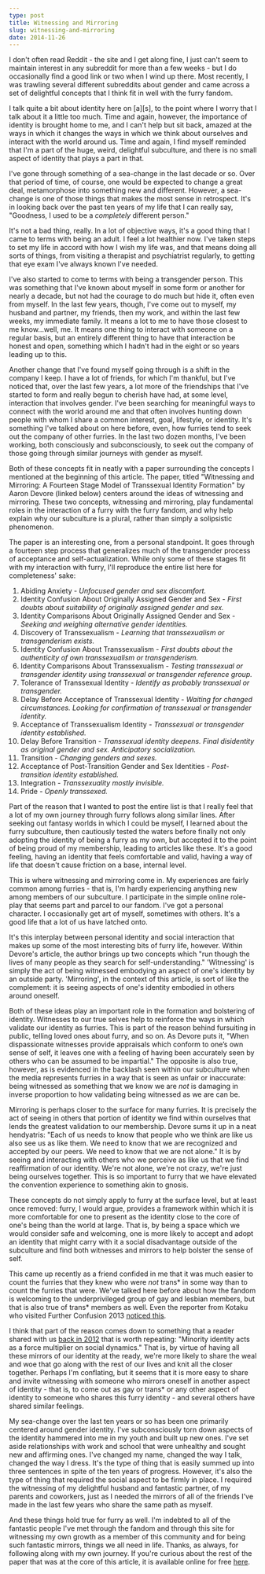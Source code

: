 ```yaml
---
type: post
title: Witnessing and Mirroring
slug: witnessing-and-mirroring
date: 2014-11-26
---
```


I don't often read Reddit - the site and I get along fine, I just can't seem to maintain interest in any subreddit for more than a few weeks - but I do occasionally find a good link or two when I wind up there. Most recently, I was trawling several different subreddits about gender and came across a set of delightful concepts that I think fit in well with the furry fandom. <!--more-->

I talk quite a bit about identity here on \[a\]\[s\], to the point where I worry that I talk about it a little too much. Time and again, however, the importance of identity is brought home to me, and I can't help but sit back, amazed at the ways in which it changes the ways in which we think about ourselves and interact with the world around us. Time and again, I find myself reminded that I'm a part of the huge, weird, delightful subculture, and there is no small aspect of identity that plays a part in that.

I've gone through something of a sea-change in the last decade or so. Over that period of time, of course, one would be expected to change a great deal, metamorphose into something new and different. However, a sea-change is one of those things that makes the most sense in retrospect. It's in looking back over the past ten years of my life that I can really say, "Goodness, I used to be a *completely* different person."

It's not a bad thing, really. In a lot of objective ways, it's a good thing that I came to terms with being an adult. I feel a lot healthier now. I've taken steps to set my life in accord with how I wish my life was, and that means doing all sorts of things, from visiting a therapist and psychiatrist regularly, to getting that eye exam I've always known I've needed.

I've also started to come to terms with being a transgender person. This was something that I've known about myself in some form or another for nearly a decade, but not had the courage to do much but hide it, often even from myself. In the last few years, though, I've come out to myself, my husband and partner, my friends, then my work, and within the last few weeks, my immediate family. It means a lot to me to have those closest to me know...well, me. It means one thing to interact with someone on a regular basis, but an entirely different thing to have that interaction be honest and open, something which I hadn't had in the eight or so years leading up to this.

Another change that I've found myself going through is a shift in the company I keep. I have a lot of friends, for which I'm thankful, but I've noticed that, over the last few years, a lot more of the friendships that I've started to form and really begun to cherish have had, at some level, interaction that involves gender. I've been searching for meaningful ways to connect with the world around me and that often involves hunting down people with whom I share a common interest, goal, lifestyle, or identity. It's something I've talked about on here before, even, how furries tend to seek out the company of other furries. In the last two dozen months, I've been working, both consciously and subconsciously, to seek out the company of those going through similar journeys with gender as myself.

Both of these concepts fit in neatly with a paper surrounding the concepts I mentioned at the beginning of this article. The paper, titled "Witnessing and Mirroring: A Fourteen Stage Model of Transsexual Identity Formation" by Aaron Devore (linked below) centers around the ideas of witnessing and mirroring. These two concepts, witnessing and mirroring, play fundamental roles in the interaction of a furry with the furry fandom, and why help explain why our subculture is a plural, rather than simply a solipsistic phenomenon.

The paper is an interesting one, from a personal standpoint. It goes through a fourteen step process that generalizes much of the transgender process of acceptance and self-actualization. While only some of these stages fit with my interaction with furry, I'll reproduce the entire list here for completeness' sake:

1. Abiding Anxiety - *Unfocused gender and sex discomfort.*
2. Identity Confusion About Originally Assigned Gender and Sex - *First doubts about suitability of originally assigned gender and sex.*
3. Identity Comparisons About Originally Assigned Gender and Sex - *Seeking and weighing alternative gender identities.*
4. Discovery of Transsexualism - *Learning that transsexualism or transgenderism exists.*
5. Identity Confusion About Transsexualism - *First doubts about the authenticity of own transsexualism or transgenderism.*
6. Identity Comparisons About Transsexualism - *Testing transsexual or transgender identity using transsexual or transgender reference group.*
7. Tolerance of Transsexual Identity - *Identify as probably transsexual or transgender.*
8. Delay Before Acceptance of Transsexual Identity - *Waiting for changed circumstances. Looking for confirmation of transsexual or transgender identity.*
9. Acceptance of Transsexualism Identity - *Transsexual or transgender identity established.*
10. Delay Before Transition - *Transsexual identity deepens. Final disidentity as original gender and sex. Anticipatory socialization.*
11. Transition - *Changing genders and sexes.*
12. Acceptance of Post-Transition Gender and Sex Identities - *Post-transition identity established.*
13. Integration - *Transsexuality mostly invisible.*
14. Pride - *Openly transsexed.*

Part of the reason that I wanted to post the entire list is that I really feel that a lot of my own journey through furry follows along similar lines. After seeking out fantasy worlds in which I could be myself, I learned about the furry subculture, then cautiously tested the waters before finally not only adopting the identity of being a furry as my own, but accepted it to the point of being proud of my membership, leading to articles like these. It's a good feeling, having an identity that feels comfortable and valid, having a way of life that doesn't cause friction on a base, internal level.

This is where witnessing and mirroring come in. My experiences are fairly common among furries - that is, I'm hardly experiencing anything new among members of our subculture. I participate in the simple online role-play that seems part and parcel to our fandom. I've got a personal character. I occasionally get art of myself, sometimes with others. It's a good life that a lot of us have latched onto.

It's this interplay between personal identity and social interaction that makes up some of the most interesting bits of furry life, however. Within Devore's article, the author brings up two concepts which "run though the lives of many people as they search for self-understanding." 'Witnessing' is simply the act of being witnessed embodying an aspect of one's identity by an outside party. 'Mirroring', in the context of this article, is sort of like the complement: it is seeing aspects of one's identity embodied in others around oneself.

Both of these ideas play an important role in the formation and bolstering of identity. Witnesses to our true selves help to reinforce the ways in which validate our identity as furries. This is part of the reason behind fursuiting in public, telling loved ones about furry, and so on. As Devore puts it, "When dispassionate witnesses provide appraisals which conform to one’s own sense of self, it leaves one with a feeling of having been accurately seen by others who can be assumed to be impartial." The opposite is also true, however, as is evidenced in the backlash seen within our subculture when the media represents furries in a way that is seen as unfair or inaccurate: being witnessed as something that we know we are *not* is damaging in inverse proportion to how validating being witnessed as we are can be.

Mirroring is perhaps closer to the surface for many furries. It is precisely the act of seeing in others that portion of identity we find within ourselves that lends the greatest validation to our membership. Devore sums it up in a neat hendyatris: "Each of us needs to know that people who we think are like us also see us as like them. We need to know that we are recognized and accepted by our peers. We need to know that we are not alone." It is by seeing and interacting with others who we perceive as like us that we find reaffirmation of our identity. We're not alone, we're not crazy, we're just being ourselves together. This is so important to furry that we have elevated the convention experience to something akin to gnosis.

These concepts do not simply apply to furry at the surface level, but at least once removed: furry, I would argue, provides a framework within which it is more comfortable for one to present as the identity close to the core of one's being than the world at large. That is, by being a space which we would consider safe and welcoming, one is more likely to accept and adopt an identity that might carry with it a social disadvantage outside of the subculture and find both witnesses and mirrors to help bolster the sense of self.

This came up recently as a friend confided in me that it was much easier to count the furries that they knew who were *not* trans\* in some way than to count the furries that were. We've talked here before about how the fandom is welcoming to the underprivileged group of gay and lesbian members, but that is also true of trans\* members as well. Even the reporter from Kotaku who visited Further Confusion 2013 [noticed this](http://kotaku.com/5978236/my-weekend-at-a-furry-convention).

I think that part of the reason comes down to something that a reader shared with us [back in 2012](http://adjectivespecies.com/2012/01/11/the-dramagogues-episode-1-strife/) that is worth repeating: "Minority identity acts as a force multiplier on social dynamics." That is, by virtue of having all these mirrors of our identity at the ready, we're more likely to share the weal and woe that go along with the rest of our lives and knit all the closer together. Perhaps I'm conflating, but it seems that it is more easy to share and invite witnessing with someone who mirrors oneself in another aspect of identity - that is, to come out as gay or trans\* or any other aspect of identity to someone who shares this furry identity - and several others have shared similar feelings.

My sea-change over the last ten years or so has been one primarily centered around gender identity. I've subconsciously torn down aspects of the identity hammered into me in my youth and built up new ones. I've set aside relationships with work and school that were unhealthy and sought new and affirming ones. I've changed my name, changed the way I talk, changed the way I dress. It's the type of thing that is easily summed up into three sentences in spite of the ten years of progress. However, it's also the type of thing that required the social aspect to be firmly in place. I required the witnessing of my delightful husband and fantastic partner, of my parents and coworkers, just as I needed the mirrors of all of the friends I've made in the last few years who share the same path as myself.

And these things hold true for furry as well. I'm indebted to all of the fantastic people I've met through the fandom and through this site for witnessing my own growth as a member of this community and for being such fantastic mirrors, things we all need in life. Thanks, as always, for following along with my own journey. If you're curious about the rest of the paper that was at the core of this article, it is available online for free [here](http://web.uvic.ca/~ahdevor/Witnessing.pdf).
